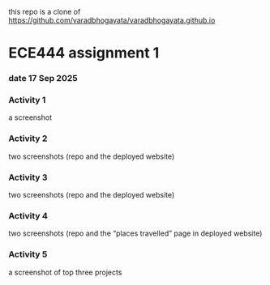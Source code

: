 
this repo is a clone of
https://github.com/varadbhogayata/varadbhogayata.github.io

# ECE444 assignment 1
### date 17 Sep 2025

### Activity 1
a screenshot 

### Activity 2
two screenshots (repo and the deployed website)  

### Activity 3
two screenshots (repo and the deployed website)  

### Activity 4
two screenshots (repo and the “places travelled” page in deployed website)

### Activity 5
a screenshot of top three projects 

